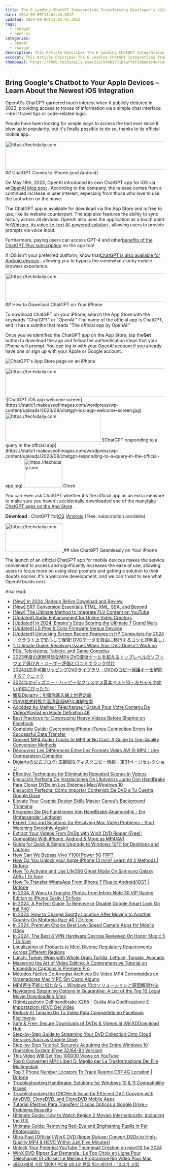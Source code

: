 ```yaml
---
title: The 6 Leading ChatGPT Integrations Transforming Developer's VSCode Journey
date: 2024-09-05T13:01:45.381Z
updated: 2024-09-06T13:01:45.381Z
tags:
  - chatgpt
  - open-ai
categories:
  - openAI
  - chatgpt
description: This Article Describes The 6 Leading ChatGPT Integrations Transforming Developer's VSCode Journey
excerpt: This Article Describes The 6 Leading ChatGPT Integrations Transforming Developer's VSCode Journey
thumbnail: https://thmb.techidaily.com/219754861571baaffef2dbde1c4e47ea4bf551dd4082ac6c30e6e25f75285938.jpg
---
```


## Bring Google's Chatbot to Your Apple Devices – Learn About the Newest iOS Integration

 OpenAI's ChatGPT garnered much interest when it publicly debuted in 2022, providing access to troves of information via a simple chat interface—be it travel tips or code-related logic.

 People have been looking for simple ways to access the tool ever since it blew up in popularity, but it's finally possible to do so, thanks to its official mobile app.

<!-- affiliate ads begin -->
<a href="https://smilemakers.pxf.io/c/5597632/2123899/26106" target="_top" id="2123899">
  <img src="//a.impactradius-go.com/display-ad/26106-2123899" border="0" alt="https://techidaily.com" width="728" height="90"/>
</a>
<img height="0" width="0" src="https://smilemakers.pxf.io/i/5597632/2123899/26106" style="position:absolute;visibility:hidden;" border="0" />
<!-- affiliate ads end -->
## ChatGPT Comes to iPhone (and Android)

 On May 18th, 2023, OpenAI introduced its own ChatGPT app for iOS via an[OpenAI blog post](https://openai.com/blog/introducing-the-chatgpt-app-for-ios) . According to the company, the release comes from a continued increase in user interest, especially from those who love to use the tool when on the move.

 The ChatGPT app is available for download via the App Store and is free to use, like its website counterpart. The app also features the ability to sync history across all devices. OpenAI also uses the application as a touch point for[Whisper, its voice-to-text AI-powered solution](https://www.makeuseof.com/dictate-documents-openai-whisper/) , allowing users to provide prompts via voice input.

 Furthermore, paying users can access GPT-4 and other[benefits of the ChatGPT Plus subscription](https://www.makeuseof.com/chatgpt-plus-subscription-worth-it/) on the app too!

 If iOS isn't your preferred platform, know that[ChatGPT is also available for Android devices](https://www.makeuseof.com/chatgpt-is-now-available-on-android/) , allowing you to bypass the somewhat clunky mobile browser experience.

<!-- affiliate ads begin -->
<a href="https://appsumo.8odi.net/c/5597632/2118306/7443" target="_top" id="2118306">
  <img src="//a.impactradius-go.com/display-ad/7443-2118306" border="0" alt="https://techidaily.com" width="728" height="90"/>
</a>
<img height="0" width="0" src="https://appsumo.8odi.net/i/5597632/2118306/7443" style="position:absolute;visibility:hidden;" border="0" />
<!-- affiliate ads end -->
## How to Download ChatGPT on Your iPhone

 To download ChatGPT on your iPhone, search the App Store with the keywords "ChatGPT" or "OpenAI." The name of the official app is ChatGPT, and it has a subtitle that reads "The official app by OpenAI."

 Once you've identified the ChatGPT app on the App Store, tap the**Get** button to download the app and follow the authentication steps that your iPhone will prompt. You can log in with your OpenAI account if you already have one or sign up with your Apple or Google account.

![ChatGPT's App Store page on an iPhone](https://static1.makeuseofimages.com/wordpress/wp-content/uploads/2023/08/chatgpt-s-app-store-page-on-an-iphone.jpg)

<!-- affiliate ads begin -->
<a href="https://appsumo.8odi.net/c/5597632/2130887/7443" target="_top" id="2130887">
  <img src="//a.impactradius-go.com/display-ad/7443-2130887" border="0" alt="https://techidaily.com" width="728" height="90"/>
</a>
<img height="0" width="0" src="https://appsumo.8odi.net/i/5597632/2130887/7443" style="position:absolute;visibility:hidden;" border="0" />
<!-- affiliate ads end -->
![ChatGPT iOS app welcome screen](https://static1.makeuseofimages.com/wordpress/wp-content/uploads/2023/08/chatgpt-ios-app-welcome-screen.jpg)

<!-- affiliate ads begin -->
<a href="https://review-au.sjv.io/c/5597632/2098704/14409" target="_top" id="2098704">
  <img src="//a.impactradius-go.com/display-ad/14409-2098704" border="0" alt="https://techidaily.com" width="300" height="90"/>
</a>
<img height="0" width="0" src="https://review-au.sjv.io/i/5597632/2098704/14409" style="position:absolute;visibility:hidden;" border="0" />
<!-- affiliate ads end -->
![ChatGPT responding to a query in the official app](https://static1.makeuseofimages.com/wordpress/wp-content/uploads/2023/08/chatgpt-responding-to-a-query-in-the-official-app.jpg)

<!-- affiliate ads begin -->
<a href="https://aligracehair.sjv.io/c/5597632/2115910/19272" target="_top" id="2115910">
  <img src="//a.impactradius-go.com/display-ad/19272-2115910" border="0" alt="https://techidaily.com" width="120" height="90"/>
</a>
<img height="0" width="0" src="https://aligracehair.sjv.io/i/5597632/2115910/19272" style="position:absolute;visibility:hidden;" border="0" />
<!-- affiliate ads end -->
Close

 You can even ask ChatGPT whether it's the official app as an extra measure to make sure you haven't accidentally downloaded one of the many[fake ChatGPT apps on the App Store](https://www.makeuseof.com/how-to-spot-fake-chatgpt-app-on-apple-app-store/) .

**Download** **:** ChatGPT for[iOS](http://apps.apple.com/app/openai-chatgpt/id6448311069) |[Android](https://www.anrdoezrs.net/links/7251228/type/dlg/sid/UUmuoUeUpU2025542/https://play.google.com/store/apps/details?id=com.openai.chatgpt&hl=en&gl=US) (Free, subscription available)

<!-- affiliate ads begin -->
<a href="https://25home.pxf.io/c/5597632/2123470/16836" target="_top" id="2123470">
  <img src="//a.impactradius-go.com/display-ad/16836-2123470" border="0" alt="https://techidaily.com" width="180" height="90"/>
</a>
<img height="0" width="0" src="https://25home.pxf.io/i/5597632/2123470/16836" style="position:absolute;visibility:hidden;" border="0" />
<!-- affiliate ads end -->
## Use ChatGPT Seamlessly on Your iPhone

 The launch of an official ChatGPT app for mobile devices makes the service convenient to access and significantly increases the ease of use, allowing users to focus more on using ideal prompts and getting a solution to their doubts sooner. It's a welcome development, and we can't wait to see what OpenAI builds next.


<ins class="adsbygoogle"
     style="display:block"
     data-ad-format="autorelaxed"
     data-ad-client="ca-pub-7571918770474297"
     data-ad-slot="1223367746"></ins>



<ins class="adsbygoogle"
     style="display:block"
     data-ad-client="ca-pub-7571918770474297"
     data-ad-slot="8358498916"
     data-ad-format="auto"
     data-full-width-responsive="true"></ins>

<span class="atpl-alsoreadstyle">Also read:</span>
<div><ul>
<li><a href="https://screen-activity-recording.techidaily.com/new-in-2024-radeon-relive-download-and-review/"><u>[New] In 2024, Radeon Relive Download and Review</u></a></li>
<li><a href="https://extra-skills.techidaily.com/new-srt-conversion-essentials-ttml-xml-ssa-and-beyond/"><u>[New] SRT Conversion Essentials  TTML, XML, SSA, and Beyond</u></a></li>
<li><a href="https://youtube-zero.techidaily.com/he-ultimate-method-to-integrate-flv-content-on-youtube/"><u>[New] The Ultimate Method to Integrate FLV Content on YouTube</u></a></li>
<li><a href="https://youtube-video-recordings.techidaily.com/updated-audio-enhancement-for-online-video-creators/"><u>[Updated] Audio Enhancement for Online Video Creators</u></a></li>
<li><a href="https://digital-screen-recording.techidaily.com/updated-in-2024-empires-edge-scoring-the-ultimate-7-grand-wars/"><u>[Updated] In 2024, Empire's Edge  Scoring the Ultimate 7 Grand Wars</u></a></li>
<li><a href="https://extra-approaches.techidaily.com/updated-ls-pros-and-cons-firmware-versus-devices/"><u>[Updated] LS Pros & Cons  Firmware Versus Devices</u></a></li>
<li><a href="https://digital-screen-recording.techidaily.com/updated-unlocking-screen-record-features-in-hp-computers-for-2024/"><u>[Updated] Unlocking Screen Record Features in HP Computers for 2024</u></a></li>
<li><a href="https://tech-revival.techidaily.com/1725286063209-dvd/"><u>「クラウド上で安心して保管! DVDデータを自由に移行するコツと評判良し」</u></a></li>
<li><a href="https://tech-revival.techidaily.com/1-ultimate-guide-resolving-issues-when-your-dvd-doesnt-work-on-pcs-televisions-tablets-and-game-consoles/"><u>1. Ultimate Guide: Resolving Issues When Your DVD Doesn't Work on PCs, Televisions, Tablets, and Game Consoles</u></a></li>
<li><a href="https://tech-revival.techidaily.com/2023mp4-dvd/"><u>2023年度の運用可能なMP4 DVD変換ツールを超えるトップレベルのソフトウェア選び方 - ユーザー評価と口コミでランク付け</u></a></li>
<li><a href="https://tech-revival.techidaily.com/2024dvd-dvd/"><u>2024対応不可能リッピングDVDライブラリ - DVDのコピー保護キーを解除するテクニック</u></a></li>
<li><a href="https://tech-revival.techidaily.com/1725290000894-202410/"><u>2024年のディズニー・ハッピーなクリスマス音楽ベスト10 - 赤ちゃんや幼い子供にぴったり!</u></a></li>
<li><a href="https://tech-revival.techidaily.com/1725287559924-digiarty/"><u>觸及Digiarty：引領你進入線上世界之旅</u></a></li>
<li><a href="https://tech-revival.techidaily.com/1725289275474-avimp3/"><u>将AVI格式转换为高清音频MP3:详解指南</u></a></li>
<li><a href="https://tech-revival.techidaily.com/accedez-au-meilleur-telechargeur-gratuit-pour-votre-contenu-de-videoplaylist-en-haute-definition-4k/"><u>Accédez Au Meilleur Téléchargeur Gratuit Pour Votre Contenu De Vidéo/Playlist en Haute Définition 4K</u></a></li>
<li><a href="https://tech-revival.techidaily.com/best-practices-for-downsizing-heavy-videos-before-sharing-on-facebook/"><u>Best Practices for Downsizing Heavy Videos Before Sharing on Facebook</u></a></li>
<li><a href="https://tech-revival.techidaily.com/complete-guide-overcoming-iphone-itunes-connection-errors-for-successful-data-transfer/"><u>Complete Guide: Overcoming iPhone-iTunes Connection Errors for Successful Data Transfer</u></a></li>
<li><a href="https://tech-revival.techidaily.com/convert-mp4-audio-tracks-to-mp3-at-no-cost-a-guide-to-top-quality-conversion-methods/"><u>Convert MP4 Audio Tracks to MP3 at No Cost: A Guide to Top-Quality Conversion Methods</u></a></li>
<li><a href="https://tech-revival.techidaily.com/decouvrez-les-differences-entre-les-formats-video-avi-et-mp4-une-comparaison-complete/"><u>Découvrez Les Différences Entre Les Formats Vidéo AVI Et MP4 : Une Comparaison Complète</u></a></li>
<li><a href="https://tech-revival.techidaily.com/digiarty-31/"><u>Digiartyの公式ブログ: 広範囲なディスクコピー情報・第31ページセレクション</u></a></li>
<li><a href="https://tech-revival.techidaily.com/effective-techniques-for-eliminating-repeated-scenes-in-videos/"><u>Effective Techniques for Eliminating Repeated Scenes in Videos</u></a></li>
<li><a href="https://tech-revival.techidaily.com/ejecucion-perfecta-de-instalaciones-de-libdvdcss-junto-con-handbrake-para-clonar-dvds-en-los-sistemas-macwindows-10/"><u>Ejecución Perfecta De Instalaciones De Libdvdcss Junto Con HandBrake Para Clonar DVDs en Los Sistemas Mac/Windows 10</u></a></li>
<li><a href="https://tech-revival.techidaily.com/ejecucion-perfecta-como-importar-contenido-de-dvd-a-tu-cuenta-google-drive/"><u>Ejecución Perfecta: Cómo Importar Contenido De DVD a Tu Cuenta Google Drive</u></a></li>
<li><a href="https://extra-tips.techidaily.com/elevate-your-graphic-design-skills-master-canvas-background-trimming/"><u>Elevate Your Graphic Design Skills  Master Canva's Background Trimming</u></a></li>
<li><a href="https://tech-revival.techidaily.com/erkunden-sie-die-funktionen-von-handbrake-anamorphik-ein-umfassender-leitfaden/"><u>Erkunden Sie Die Funktionen Von HandBrake-Anamorphik - Ein Umfassender Leitfaden</u></a></li>
<li><a href="https://tech-revival.techidaily.com/expert-tips-and-solutions-for-resolving-mac-video-problems-start-watching-smoothly-again/"><u>Expert Tips and Solutions for Resolving Mac Video Problems – Start Watching Smoothly Again!</u></a></li>
<li><a href="https://tech-revival.techidaily.com/extract-your-videos-from-dvds-with-winx-dvd-ripper-free-compatible-with-iphone-android-and-more-as-mp4avi/"><u>Extract Your Videos From DVDs with WinX DVD Ripper (Free): Compatible With iPhone, Android & More as MP4/AVI</u></a></li>
<li><a href="https://tech-revival.techidaily.com/guide-for-quick-and-simple-upgrade-to-windows-1011-for-desktops-and-laptops/"><u>Guide for Quick & Simple Upgrade to Windows 10/11 for Desktops and Laptops</u></a></li>
<li><a href="https://bypass-frp.techidaily.com/how-can-we-bypass-vivo-y100i-power-5g-frp-by-drfone-android/"><u>How Can We Bypass Vivo Y100i Power 5G FRP?</u></a></li>
<li><a href="https://iphone-unlock.techidaily.com/how-do-you-unlock-your-apple-iphone-13-mini-learn-all-4-methods-drfone-by-drfone-ios/"><u>How Do You Unlock your Apple iPhone 13 mini? Learn All 4 Methods | Dr.fone</u></a></li>
<li><a href="https://location-social.techidaily.com/how-to-activate-and-use-life360-ghost-mode-on-samsung-galaxy-a05s-drfone-by-drfone-virtual-android/"><u>How To Activate and Use Life360 Ghost Mode On Samsung Galaxy A05s | Dr.fone</u></a></li>
<li><a href="https://review-topics.techidaily.com/how-to-transfer-whatsapp-from-iphone-7-plus-to-androidios-drfone-by-drfone-transfer-whatsapp-from-ios-transfer-whatsapp-from-ios/"><u>How To Transfer WhatsApp From iPhone 7 Plus to Android/iOS? | Dr.fone</u></a></li>
<li><a href="https://android-transfer.techidaily.com/in-2024-8-ways-to-transfer-photos-from-infinix-note-30-vip-racing-edition-to-iphone-easily-drfone-by-drfone-transfer-from-android-transfer-from-android/"><u>In 2024, 8 Ways to Transfer Photos from Infinix Note 30 VIP Racing Edition to iPhone Easily | Dr.fone</u></a></li>
<li><a href="https://unlock-android.techidaily.com/in-2024-a-perfect-guide-to-remove-or-disable-google-smart-lock-on-itel-p40-by-drfone-android/"><u>In 2024, A Perfect Guide To Remove or Disable Google Smart Lock On Itel P40</u></a></li>
<li><a href="https://review-topics.techidaily.com/in-2024-how-to-change-spotify-location-after-moving-to-another-country-on-motorola-razr-40-drfone-by-drfone-virtual-android/"><u>In 2024, How to Change Spotify Location After Moving to Another Country On Motorola Razr 40 | Dr.fone</u></a></li>
<li><a href="https://extra-guidance.techidaily.com/in-2024-premium-choice-best-low-speed-camera-apps-for-mobile-oses/"><u>In 2024, Premium Choice  Best Low-Speed Camera Apps for Mobile OSes</u></a></li>
<li><a href="https://phone-solutions.techidaily.com/in-2024-the-best-8-vpn-hardware-devices-reviewed-on-honor-magic-5-drfone-by-drfone-virtual-android/"><u>In 2024, The Best 8 VPN Hardware Devices Reviewed On Honor Magic 5 | Dr.fone</u></a></li>
<li><a href="https://driver-download.techidaily.com/localization-of-products-to-meet-diverse-regulatory-requirements-across-different-regions/"><u>Localization of Products to Meet Diverse Regulatory Requirements Across Different Regions</u></a></li>
<li><a href="https://tech-revival.techidaily.com/lunch-turkey-wrap-with-whole-grain-tortilla-lettuce-tomato-avocado/"><u>Lunch: Turkey Wrap with Whole Grain Tortilla, Lettuce, Tomato, Avocado</u></a></li>
<li><a href="https://tech-revival.techidaily.com/mastering-the-art-of-video-editing-a-comprehensive-tutorial-on-embedding-captions-in-premiere-pro/"><u>Mastering the Art of Video Editing: A Comprehensive Tutorial on Embedding Captions in Premiere Pro</u></a></li>
<li><a href="https://tech-revival.techidaily.com/metodos-faciles-de-arreglar-archivos-de-video-mp4-corrompidos-en-ordenadores-mac-y-pc-sin-costo-alguno/"><u>Métodos Fáciles De Arreglar Archivos De Video MP4 Corrompidos en Ordenadores Mac Y PC Sin Costo Alguno</u></a></li>
<li><a href="https://tech-revival.techidaily.com/mp4windows-10/"><u>MP4再生不能に悩むなら：Windows 10のソリューションと原因解明方法</u></a></li>
<li><a href="https://tech-revival.techidaily.com/navigating-streaming-options-in-quarantine-a-list-of-the-top-10-legal-movie-downloading-sites/"><u>Navigating Streaming Options in Quarantine: A List of the Top 10 Legal Movie Downloading Sites</u></a></li>
<li><a href="https://tech-revival.techidaily.com/ottimizzazione-dellhandbrake-x265-guida-alla-codificazione-e-impostazioni-hevc-dei-video/"><u>Ottimizzazione Dell'handbrake X265 - Guida Alla Codificazione E Impostazioni HEVC Dei Video</u></a></li>
<li><a href="https://tech-revival.techidaily.com/reducir-el-tamano-de-tu-video-para-compartirlo-en-facebook-facilmente/"><u>Reducir El Tamaño De Tu Video Para Compartirlo en Facebook Fácilmente</u></a></li>
<li><a href="https://tech-revival.techidaily.com/safe-and-free-secure-downloads-of-dvds-and-videos-at-winxddownload-hub/"><u>Safe & Free: Secure Downloads of DVDs & Videos at WinXDDownload Hub</u></a></li>
<li><a href="https://tech-revival.techidaily.com/step-by-step-guide-to-streaming-your-dvd-collection-onto-cloud-services-such-as-google-drive/"><u>Step-by-Step Guide to Streaming Your DVD Collection Onto Cloud Services Such as Google Drive</u></a></li>
<li><a href="https://tech-revival.techidaily.com/step-by-step-tutorial-securely-acquiring-the-entire-windows-10-operating-system-free-3264-bit-version/"><u>Step-by-Step Tutorial: Securely Acquiring the Entire Windows 10 Operating System (Free 32/64-Bit Version)</u></a></li>
<li><a href="https://extra-lessons.techidaily.com/this-video-will-get-you-100000-views-on-youtube/"><u>This Video Will Get You 100000 Views on YouTube</u></a></li>
<li><a href="https://tech-revival.techidaily.com/top-6-converteri-mp4-liberi-di-meglio-per-la-trasformazione-dei-file-multimediali/"><u>Top 6 Converteri MP4 Liberi Di Meglio per La Trasformazione Dei File Multimediali</u></a></li>
<li><a href="https://android-location-track.techidaily.com/top-7-phone-number-locators-to-track-realme-c67-4g-location-drfone-by-drfone-virtual-android/"><u>Top 7 Phone Number Locators To Track Realme C67 4G Location | Dr.fone</u></a></li>
<li><a href="https://tech-revival.techidaily.com/troubleshooting-handbrake-solutions-for-windows-10-and-11-compatibility-issues/"><u>Troubleshooting Handbrake: Solutions for Windows 10 & 11 Compatibility Issues</u></a></li>
<li><a href="https://tech-revival.techidaily.com/troubleshooting-the-crcheck-issue-for-efficient-dvd-copying-with-anydvd-clonedvd-and-clonedvd-mobile-apps/"><u>Troubleshooting the CRCHeck Issue for Efficient DVD Copying with AnyDVD, CloneDVD, and CloneDVD Mobile Apps</u></a></li>
<li><a href="https://tech-revival.techidaily.com/tutorial-efectivo-para-transferir-discos-opticos-a-google-drive-problema-resuelto/"><u>Tutorial Efectivo Para Transferir Discos Ópticos a Google Drive – Problema Resuelto</u></a></li>
<li><a href="https://tech-revival.techidaily.com/ultimate-guide-how-to-watch-region-2-movies-internationally-including-the-us/"><u>Ultimate Guide: How to Watch Region 2 Movies Internationally, Including the U.S.</u></a></li>
<li><a href="https://techtrends.techidaily.com/ultimate-guide-removing-red-eye-and-brightening-pupils-in-pet-photography/"><u>Ultimate Guide: Removing Red-Eye and Brightening Pupils in Pet Photography</u></a></li>
<li><a href="https://tech-revival.techidaily.com/ultra-fast-official-winx-dvd-ripper-deluxe-convert-dvds-to-high-quality-mp4-and-hevc-within-just-five-minutes/"><u>Ultra-Fast [Official] WinX DVD Ripper Deluxe: Convert DVDs to High-Quality MP4 & HEVC Within Just Five Minutes!</u></a></li>
<li><a href="https://youtube-zero.techidaily.com/k-your-potential-youtube-thumbnail-creation-on-macos-for-2024/"><u>Unlock Your Potential  YouTube Thumbnail Creation on macOS for 2024</u></a></li>
<li><a href="https://tech-revival.techidaily.com/winx-dvd-ripper-sur-demande-le-top-choix-en-ligne-pour-telecharger-et-utiliser-le-meilleur-programme-rip-video-pour-mac/"><u>WinX DVD Ripper Sur Demande : Le Top Choix en Ligne Pour Télécharger Et Utiliser Le Meilleur Programme Rip Vidéo Pour Mac</u></a></li>
<li><a href="https://tech-revival.techidaily.com/1725289938847-pc-10/"><u>제공자에게 가장 뛰어난 PC용 비디오 편집 픽스케이션 - 10대기 고립</u></a></li>
</ul></div>
